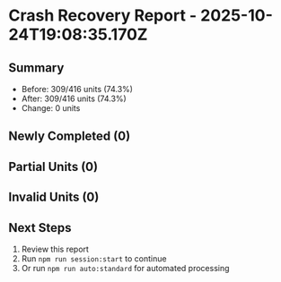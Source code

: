 # Crash Recovery Report - 2025-10-24T19:08:35.170Z

## Summary

- Before: 309/416 units (74.3%)
- After: 309/416 units (74.3%)
- Change: 0 units

## Newly Completed (0)



## Partial Units (0)



## Invalid Units (0)



## Next Steps

1. Review this report
2. Run `npm run session:start` to continue
3. Or run `npm run auto:standard` for automated processing
